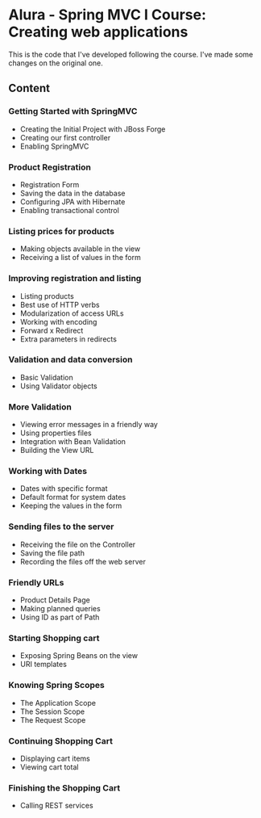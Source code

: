 # Alura - Spring MVC I Course: Creating web applications

This is the code that I've developed following the course. I've made some changes on the original one.

## Content

### Getting Started with SpringMVC

  - Creating the Initial Project with JBoss Forge
  - Creating our first controller
  - Enabling SpringMVC

### Product Registration

  - Registration Form
  - Saving the data in the database
  - Configuring JPA with Hibernate
  - Enabling transactional control


### Listing prices for products

  - Making objects available in the view
  - Receiving a list of values ​​in the form


### Improving registration and listing

  - Listing products
  - Best use of HTTP verbs
  - Modularization of access URLs
  - Working with encoding
  - Forward x Redirect
  - Extra parameters in redirects


### Validation and data conversion

  - Basic Validation
  - Using Validator objects


### More Validation

  - Viewing error messages in a friendly way
  - Using properties files
  - Integration with Bean Validation
  - Building the View URL


### Working with Dates

  - Dates with specific format
  - Default format for system dates
  - Keeping the values ​​in the form


### Sending files to the server

  - Receiving the file on the Controller
  - Saving the file path
  - Recording the files off the web server


### Friendly URLs

  - Product Details Page
  - Making planned queries
  - Using ID as part of Path


### Starting Shopping cart

  - Exposing Spring Beans on the view
  - URI templates


### Knowing Spring Scopes

  - The Application Scope
  - The Session Scope
  - The Request Scope


### Continuing Shopping Cart

  - Displaying cart items
  - Viewing cart total


### Finishing the Shopping Cart

  - Calling REST services

